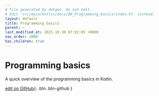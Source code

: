 ```yaml
---
# File generated by dokgen. Do not edit. 
# Edit 'src/main/kotlin/docs/00_Programming_basics/index.kt' instead.
layout: default
title: Programming basics
parent: ~
last_modified_at: 2025.10.30 07:02:05 +0000
nav_order: 1000
has_children: true
---
```

 
# Programming basics

A quick overview of the programming basics in Kotlin.
 

[edit on GitHub](https://github.com/openrndr/openrndr-guide/blob/main/src/main/kotlin/docs/00_Programming_basics/index.kt){: .btn .btn-github }